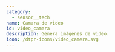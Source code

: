 ```yaml
---
category: 
  - sensor__tech
name: Camara de video
id: video_camera
description: Genera imágenes de video.
icon: /dtpr-icons/video_camera.svg
---
```

